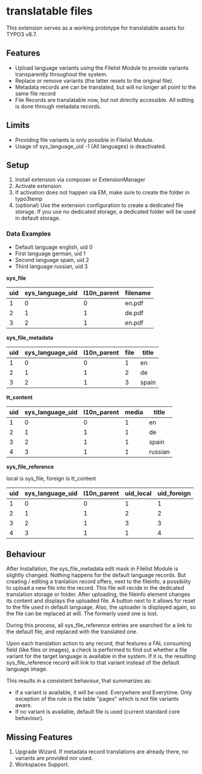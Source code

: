 # translatable files

This extension serves as a working prototype for translatable assets for TYPO3 v8.7.

## Features

- Upload language variants using the Filelist Module to provide variants transparently throughout the system.
- Replace or remove variants (the latter resets to the original file).
- Metadata records are can be translated, but will no longer all point to the same file record
- File Records are translatable now, but not directly accessible. All editing is done through metadata records.

## Limits

- Providing file variants is only possible in Filelist Module.
- Usage of sys_language_uid -1 (All languages) is deactivated.

## Setup

1. Install extension via composer or ExtensionManager
2. Activate extension
3. If activation does not happen via EM, make sure to create the folder in typo3temp
4. (optional) Use the extension configuration to create a dedicated file storage. If you use no dedicated storage,
a dedicated folder will be used in default storage.

### Data Examples

- Default language english, uid 0
- First language german, uid 1
- Second language spain, uid 2
- Third language russian, uid 3

**sys_file**

| uid | sys_language_uid | l10n_parent | filename |
|-----|------------------|-------------|----------|
|  1  |       0          |     0       | en.pdf   |
|  2  |       1          |     1       | de.pdf   |
|  3  |       2          |     1       | en.pdf   |


**sys_file_metadata**

| uid | sys_language_uid | l10n_parent | file | title |
|-----|------------------|-------------|------|-------|
|  1  |       0          |     0       |  1   | en    |
|  2  |       1          |     1       |  2   | de    |
|  3  |       2          |     1       |  3   | spain |

**tt_content**

| uid | sys_language_uid | l10n_parent | media | title   |
|-----|------------------|-------------|-------|---------|
|  1  |       0          |     0       |  1    | en      |
|  2  |       1          |     1       |  1    | de      |
|  3  |       2          |     1       |  1    | spain   |
|  4  |       3          |     1       |  1    | russian |

**sys_file_reference**

local is sys_file, foreign is tt_content

| uid | sys_language_uid | l10n_parent | uid_local | uid_foreign |
|-----|------------------|-------------|-----------|-------------|
|  1  |       0          |     0       |    1      |      1      |
|  2  |       1          |     1       |    2      |      2      |
|  3  |       2          |     1       |    3      |      3      |
|  4  |       3          |     1       |    1      |      4      |

## Behaviour

After Installation, the sys_file_metadata edit mask in Filelist Module is slightly changed. Nothing happens for the default language records. But creating / editing a tranlation record offers,
next to the fileinfo, a possiblity to upload a new file into the record. This file will recide in the dedicated translation storage or folder. After uploading, the fileinfo element changes its
content and displays the uploaded file.
A button next to it allows for reset to the file used in default language. Also, the uploader is displayed again, so the file can be replaced at will. The formerly used one is lost.

During this process, all sys_file_reference entries are searched for a link to the default file, and replaced with the translated one.

Upon each translation action to any record, that features a FAL consuming field (like files or images), a check is performed to find out whether a file variant for the target language is available in the system. If it is, the resulting sys_file_reference record will link to that variant instead of the default language image.

This results in a consistent behaviour, that summarizes as:
- if a variant is available, it will be used. Everywhere and Everytime. Only exception of the rule is the table "pages" which is not file variants aware.
- if no variant is available, default file is used (current standard core behaviour).

## Missing Features

1. Upgrade Wizard. If metadata record translations are already there, no variants are provided nor used.
2. Workspaces Support.
